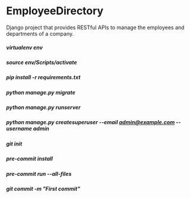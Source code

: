 # EmployeeDirectory
Django project that provides RESTful APIs to manage the employees and departments of a company.

##### virtualenv env
##### source env/Scripts/activate
##### pip install -r requirements.txt
##### python manage.py migrate
##### python manage.py runserver
##### python manage.py createsuperuser --email admin@example.com --username admin
##### git init
##### pre-commit install
##### pre-commit run --all-files
##### git commit -m "First commit"
